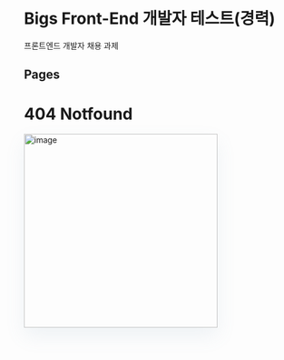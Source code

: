 # Bigs Front-End 개발자 테스트(경력)
프론트엔드 개발자 채용 과제

## Pages
# 404 Notfound
<img width="341" alt="image" src="https://github.com/user-attachments/assets/fe6a9d58-2d3d-4a56-9720-ebe24761d915" style="box-shadow: 0px 15px 32px 0px rgba(112, 144, 176, 0.1);" />
